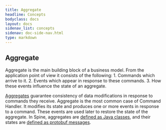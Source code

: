 ```yaml
---
title: Aggregate 
headline: Concepts
bodyclass: docs
layout: docs
sidenav_list: concepts
sidenav: doc-side-nav.html
type: markdown
---
```

<h2 class="top">Aggregate</h2> 
Aggregate is the main building block of a business model. 
From the application point of view it consists of the following:
1. Commands which arrive to it. 
2. Events which appear in response to these commands. 
3. How these events influence the state of an aggregate.

[Aggregates](http://martinfowler.com/bliki/DDD_Aggregate.html) guarantee consistency of data modifications in response to commands they receive. Aggregate is the most common case of Command Handler. It modifies its state and produces one or more events in response to a command. These events are used later to restore the state of the aggregate.
In Spine, aggregates are <a href="https://spine.io/docs/tutorials/basic/java.html">defined as Java classes</a>, and their states are <a href="https://developers.google.com/protocol-buffers/docs/overview">defined as protobuf messages</a>.
